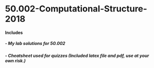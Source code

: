 # 50.002-Computational-Structure-2018
#### Includes 
##### - My lab solutions for 50.002 
##### - Cheatsheet used for quizzes (Included latex file and pdf, use at your own risk.)
